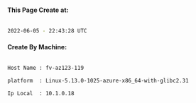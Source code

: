 
   
#### This Page Create at:

```bash

2022-06-05 - 22:43:28 UTC

```

#### Create By Machine:

```bash

Host Name : fv-az123-119

platform  : Linux-5.13.0-1025-azure-x86_64-with-glibc2.31

Ip Local  : 10.1.0.18

```

